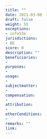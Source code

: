 ```yaml
---
title: ""
date: 2021-03-08
draft: false
weight: 55
exceptions:
- info53e
jurisdictions:
- BE
score: 0
description: "" 
beneficiaries:
- 
purposes: 
- 
usage:
- 
subjectmatter:
- 
compensation:
-
attribution: 
-
otherConditions: 
- 
remarks: ""
link: 
---
```

